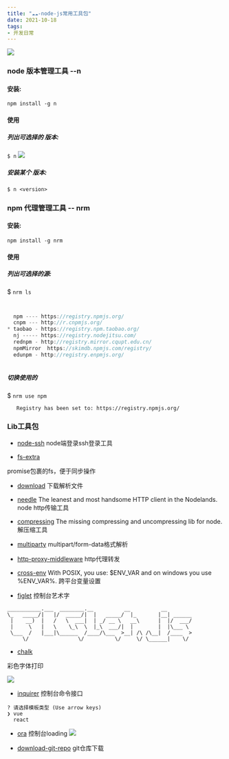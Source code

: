 ```yaml
---
title: "☁️☁️-node-js常用工具包"
date: 2021-10-18
tags: 
- 开发日常
---
```

![](https://upload-images.jianshu.io/upload_images/15312191-5fb8d75f0a2905d6.png?imageMogr2/auto-orient/strip%7CimageView2/2/w/1240)

### node 版本管理工具 --n
#### 安装:
`npm install -g n`
#### 使用
##### 列出可选择的 版本:
`$ n`
![](https://upload-images.jianshu.io/upload_images/15312191-91b5412616cf0d03.png?imageMogr2/auto-orient/strip%7CimageView2/2/w/1240)

##### 安装某个 版本:
`$ n <version>`

### npm 代理管理工具 -- nrm
#### 安装:
`npm install -g nrm`
#### 使用
##### 列出可选择的源:
$ `nrm ls`

```js


  npm ---- https://registry.npmjs.org/
  cnpm --- http://r.cnpmjs.org/
* taobao - https://registry.npm.taobao.org/
  nj ----- https://registry.nodejitsu.com/
  rednpm - http://registry.mirror.cqupt.edu.cn/
  npmMirror  https://skimdb.npmjs.com/registry/
  edunpm - http://registry.enpmjs.org/
  
```
##### 切换使用的

$ `nrm use npm`
 
```            
   Registry has been set to: https://registry.npmjs.org/
```

### Lib工具包

- [node-ssh](https://www.npmjs.com/package/node-ssh)
node端登录ssh登录工具

- [fs-extra](https://www.npmjs.com/package/fs-extra)

promise包裹的fs，便于同步操作
- [download](https://www.npmjs.com/package/download)
下载解析文件

- [needle](https://www.npmjs.com/package/needle)
The leanest and most handsome HTTP client in the Nodelands.
node http传输工具
 - [compressing](https://www.npmjs.com/package/compressing)
The missing compressing and uncompressing lib for node.
解压缩工具
- [multiparty](https://www.npmjs.com/package/multiparty)
multipart/form-data格式解析

- [http-proxy-middleware](https://www.npmjs.com/package/http-proxy-middleware)
http代理转发
- [cross-env](https://www.npmjs.com/package/cross-env)
 With POSIX, you use: $ENV_VAR and on windows you use %ENV_VAR%.
跨平台变量设置
- [figlet](https://www.npmjs.com/package/figlet)
控制台艺术字
```
___________.___  ________.__          __          __        
\_   _____/|   |/  _____/|  |   _____/  |_       |__| ______
 |    __)  |   /   \  ___|  | _/ __ \   __\      |  |/  ___/
 |     \   |   \    \_\  \  |_\  ___/|  |        |  |\___ \
 \___  /   |___|\______  /____/\___  >__| /\ /\__|  /____  >
     \/                \/          \/     \/ \______|    \/
```
- [chalk](https://www.npmjs.com/package/chalk)

彩色字体打印

![](https://upload-images.jianshu.io/upload_images/15312191-56166ee55f0bc179.png?imageMogr2/auto-orient/strip%7CimageView2/2/w/1240)

- [inquirer](https://www.npmjs.com/package/inquirer)
控制台命令接口
```
? 请选择模板类型 (Use arrow keys)
❯ vue
  react
```
- [ora](https://www.npmjs.com/package/ora)
控制台loading
![](https://upload-images.jianshu.io/upload_images/15312191-c61215bfa11ad4a5.png?imageMogr2/auto-orient/strip%7CimageView2/2/w/1240)

- [download-git-repo](https://www.npmjs.com/package/download-git-repo)
git仓库下载
